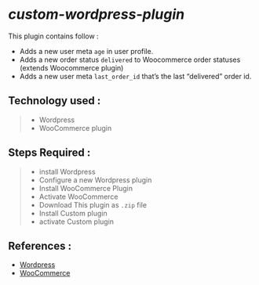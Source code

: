# ***custom-wordpress-plugin***
This plugin contains follow : 
* Adds a new user meta `age` in user profile.
* Adds a new order status `delivered` to Woocommerce order statuses (extends Woocommerce plugin) 
* Adds a new user meta `last_order_id` that’s the last “delivered” order id.

## Technology used :
> * Wordpress 
> * WooCommerce plugin

## Steps Required :
> * install Wordpress
> * Configure a new Wordpress plugin
> * Install WooCommerce Plugin
> * Activate WooCommerce
> * Download This plugin as `.zip` file
> * Install Custom plugin
> * activate Custom plugin

## References :
* [Wordpress](https://wordpress.com/read)
* [WooCommerce](https://woocommerce.com/my-dashboard/)
